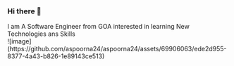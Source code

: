 ### Hi there 👋

<!--
**aspoorna24/aspoorna24** is a ✨ _special_ ✨ repository because its `README.md` (this file) appears on your GitHub profile.

Here are some ideas to get you started:

- 🔭 I’m currently working on ...
- 🌱 I’m currently learning ...
- 👯 I’m looking to collaborate on ...
- 🤔 I’m looking for help with ...
- 💬 Ask me about ...
- 📫 How to reach me: ...
- 😄 Pronouns: ...
- ⚡ Fun fact: ...
-->
<div>
  <div>I am A Software Engineer from GOA interested in learning New Technologies ans Skills </div>
  <div>![image](https://github.com/aspoorna24/aspoorna24/assets/69906063/ede2d955-8377-4a43-b826-1e89143ce513)</div>
  
</div>



